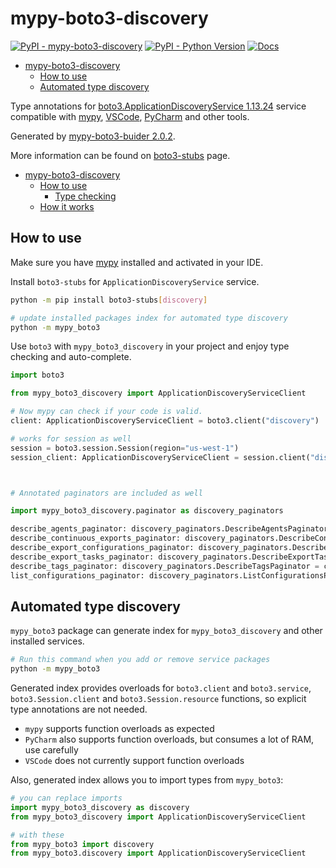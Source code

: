 # mypy-boto3-discovery

[![PyPI - mypy-boto3-discovery](https://img.shields.io/pypi/v/mypy-boto3-discovery.svg?color=blue)](https://pypi.org/project/mypy-boto3-discovery)
[![PyPI - Python Version](https://img.shields.io/pypi/pyversions/mypy-boto3-discovery.svg?color=blue)](https://pypi.org/project/mypy-boto3-discovery)
[![Docs](https://img.shields.io/readthedocs/mypy-boto3-builder.svg?color=blue)](https://mypy-boto3-builder.readthedocs.io/)

- [mypy-boto3-discovery](#mypy-boto3-discovery)
  - [How to use](#how-to-use)
  - [Automated type discovery](#automated-type-discovery)


Type annotations for
[boto3.ApplicationDiscoveryService 1.13.24](https://boto3.amazonaws.com/v1/documentation/api/1.13.24/reference/services/discovery.html#ApplicationDiscoveryService) service
compatible with [mypy](https://github.com/python/mypy), [VSCode](https://code.visualstudio.com/),
[PyCharm](https://www.jetbrains.com/pycharm/) and other tools.

Generated by [mypy-boto3-buider 2.0.2](https://github.com/vemel/mypy_boto3_builder).

More information can be found on [boto3-stubs](https://pypi.org/project/boto3-stubs/) page.

- [mypy-boto3-discovery](#mypy-boto3-discovery)
  - [How to use](#how-to-use)
    - [Type checking](#type-checking)
  - [How it works](#how-it-works)

## How to use

Make sure you have [mypy](https://github.com/python/mypy) installed and activated in your IDE.

Install `boto3-stubs` for `ApplicationDiscoveryService` service.

```bash
python -m pip install boto3-stubs[discovery]

# update installed packages index for automated type discovery
python -m mypy_boto3
```

Use `boto3` with `mypy_boto3_discovery` in your project and enjoy type checking and auto-complete.

```python
import boto3

from mypy_boto3_discovery import ApplicationDiscoveryServiceClient

# Now mypy can check if your code is valid.
client: ApplicationDiscoveryServiceClient = boto3.client("discovery")

# works for session as well
session = boto3.session.Session(region="us-west-1")
session_client: ApplicationDiscoveryServiceClient = session.client("discovery")



# Annotated paginators are included as well

import mypy_boto3_discovery.paginator as discovery_paginators

describe_agents_paginator: discovery_paginators.DescribeAgentsPaginator = client.get_paginator("describe_agents")
describe_continuous_exports_paginator: discovery_paginators.DescribeContinuousExportsPaginator = client.get_paginator("describe_continuous_exports")
describe_export_configurations_paginator: discovery_paginators.DescribeExportConfigurationsPaginator = client.get_paginator("describe_export_configurations")
describe_export_tasks_paginator: discovery_paginators.DescribeExportTasksPaginator = client.get_paginator("describe_export_tasks")
describe_tags_paginator: discovery_paginators.DescribeTagsPaginator = client.get_paginator("describe_tags")
list_configurations_paginator: discovery_paginators.ListConfigurationsPaginator = client.get_paginator("list_configurations")
```

## Automated type discovery

`mypy_boto3` package can generate index for `mypy_boto3_discovery` and other installed services.

```bash
# Run this command when you add or remove service packages
python -m mypy_boto3
```

Generated index provides overloads for `boto3.client` and `boto3.service`,
`boto3.Session.client` and `boto3.Session.resource` functions,
so explicit type annotations are not needed.

- `mypy` supports function overloads as expected
- `PyCharm` also supports function overloads, but consumes a lot of RAM, use carefully
- `VSCode` does not currently support function overloads

Also, generated index allows you to import types from `mypy_boto3`:

```python
# you can replace imports
import mypy_boto3_discovery as discovery
from mypy_boto3_discovery import ApplicationDiscoveryServiceClient

# with these
from mypy_boto3 import discovery
from mypy_boto3.discovery import ApplicationDiscoveryServiceClient
```